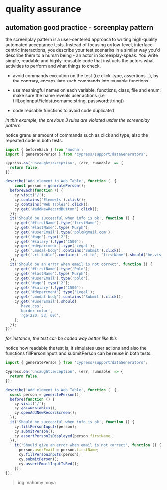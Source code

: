 # quality assurance

## automation good practice - screenplay pattern 

the screenplay pattern is a user-centered approach to writing high-quality automated acceptance tests. Instead of focusing on low-level, interface-centric interactions, you describe your test scenarios in a similar way you'd describe them to a human being - an actor in Screenplay-speak. You write simple, readable and highly-reusable code that instructs the actors what activities to perform and what things to check. 

- avoid commands execution on the test (i.e click, type, assertions…), by the contrary, encapsulate such commands into reusable functions

- use meaningful names on each variable, functions, class, file and enum; make sure the name reveals user actions (i.e fillLogInnputFields(username:string, password:string))

- code reusable functions to avoid code duplicated


*in this example, the previous 3 rules are violated under the screenplay pattern* 

notice granular amount of commands such as click and type; also the repeated code in both tests.

```ts
import { beforeEach } from 'mocha';
import { generatePerson } from 'cypress/support/dataGenerators';

Cypress.on('uncaught:exception', (err, runnable) => {
  return false;
});

describe('Add element to Web Table', function () {
    const person = generatePerson();
  beforeEach(function () {
    cy.visit('/');
    cy.contains('Elements').click();
    cy.contains('Web Tables').click();
    cy.get('#addNewRecordButton').click();
  });
  it('Should be successful when info is ok', function () {
    cy.get('#firstName').type('firstName');
    cy.get('#lastName').type('Murph');
    cy.get('#userEmail').type('polo@gmail.com');
    cy.get('#age').type('2');
    cy.get('#salary').type('1500');
    cy.get('#department').type('Legal');
    cy.get('.modal-body').contains('Submit').click();
    cy.get('.rt-table').contains('.rt-td', 'firstName').should('be.visible');
  }),
  it('Should be an error when email is not correct', function () {
    cy.get('#firstName').type('Polo');
    cy.get('#lastName').type('Murph');
    cy.get('#userEmail').type('polo');
    cy.get('#age').type('2');
    cy.get('#salary').type('1500');
    cy.get('#department').type('Legal');
    cy.get('.modal-body').contains('Submit').click();
    cy.get('#userEmail').should(
      'have.css',
      'border-color',
      'rgb(220, 53, 69)',
    );
  });
});
```


*for instance, the test can be coded way better like this* 

notice how readable the test is, it simulates user actions and also the functions fillPersonInputs and submitPerson can be reuse in both tests.

```ts
import { generatePerson } from 'cypress/support/dataGenerators';

Cypress.on('uncaught:exception', (err, runnable) => {
  return false;
});

describe('Add element to Web Table', function () {
  const person = generatePerson();
  before(function () {
    cy.visit('/');
    cy.goToWebTables();
    cy.openAddNewRecordScreen();
  });
  it('Should be successful when info is ok', function () {
    cy.fillPersonInputs(person);
    cy.submitPerson();
    cy.assertPersonIsDisplayed(person.firstName);
  }),
    it('Should give an error when email is not correct', function () {
      person.userEmail = person.firstName;
      cy.fillPersonInputs(person);
      cy.submitPerson();
      cy.assertEmailInputIsRed();
    });
});
```

> ing. nahomy moya
